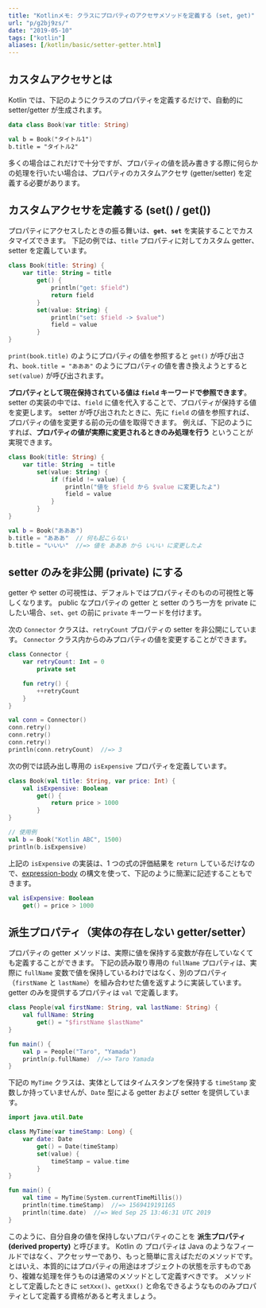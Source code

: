 ```yaml
---
title: "Kotlinメモ: クラスにプロパティのアクセサメソッドを定義する (set, get)"
url: "p/g2bj9zs/"
date: "2019-05-10"
tags: ["kotlin"]
aliases: [/kotlin/basic/setter-getter.html]
---
```


カスタムアクセサとは
----

Kotlin では、下記のようにクラスのプロパティを定義するだけで、自動的に setter/getter が生成されます。

```kotlin
data class Book(var title: String)

val b = Book("タイトル1")
b.title = "タイトル2"
```

多くの場合はこれだけで十分ですが、プロパティの値を読み書きする際に何らかの処理を行いたい場合は、プロパティのカスタムアクセサ (getter/setter) を定義する必要があります。


カスタムアクセサを定義する (set() / get())
----

プロパティにアクセスしたときの振る舞いは、**`get`**、**`set`** を実装することでカスタマイズできます。
下記の例では、`title` プロパティに対してカスタム getter、setter を定義しています。

```kotlin
class Book(title: String) {
    var title: String = title
        get() {
            println("get: $field")
            return field
        }
        set(value: String) {
            println("set: $field -> $value")
            field = value
        }
}
```

`print(book.title)` のようにプロパティの値を参照すると `get()` が呼び出され、`book.title = "あああ"` のようにプロパティの値を書き換えようとすると `set(value)` が呼び出されます。

**プロパティとして現在保持されている値は `field` キーワードで参照できます**。
setter の実装の中では、`field` に値を代入することで、プロパティが保持する値を変更します。
setter が呼び出されたときに、先に `field` の値を参照すれば、プロパティの値を変更する前の元の値を取得できます。
例えば、下記のようにすれば、**プロパティの値が実際に変更されるときのみ処理を行う** ということが実現できます。

```kotlin
class Book(title: String) {
    var title: String  = title
        set(value: String) {
            if (field != value) {
                println("値を $field から $value に変更したよ")
                field = value
            }
        }
}

val b = Book("あああ")
b.title = "あああ"  // 何も起こらない
b.title = "いいい"  //=> 値を あああ から いいい に変更したよ
```


setter のみを非公開 (private) にする
----

getter や setter の可視性は、デフォルトではプロパティそのものの可視性と等しくなります。
public なプロパティの getter と setter のうち一方を private にしたい場合、`set`、`get` の前に `private` キーワードを付けます。

次の `Connector` クラスは、`retryCount` プロパティの setter を非公開にしています。
`Connector` クラス内からのみプロパティの値を変更することができます。

```kotlin
class Connector {
    var retryCount: Int = 0
        private set

    fun retry() {
        ++retryCount
    }
}

val conn = Connector()
conn.retry()
conn.retry()
conn.retry()
println(conn.retryCount)  //=> 3
```

次の例では読み出し専用の `isExpensive` プロパティを定義しています。

```kotlin
class Book(val title: String, var price: Int) {
    val isExpensive: Boolean
        get() {
            return price > 1000
        }
}

// 使用例
val b = Book("Kotlin ABC", 1500)
println(b.isExpensive)
```

上記の `isExpensive` の実装は、1 つの式の評価結果を `return` しているだけなので、[expression-body](/p/ttacror/#expression-body) の構文を使って、下記のように簡潔に記述することもできます。

```kotlin
val isExpensive: Boolean
    get() = price > 1000
```


派生プロパティ（実体の存在しない getter/setter）
----

プロパティの getter メソッドは、実際に値を保持する変数が存在していなくても定義することができます。
下記の読み取り専用の `fullName` プロパティは、実際に `fullName` 変数で値を保持しているわけではなく、別のプロパティ（`firstName` と `lastName`）を組み合わせた値を返すように実装しています。
getter のみを提供するプロパティは `val` で定義します。

```kotlin
class People(val firstName: String, val lastName: String) {
    val fullName: String
        get() = "$firstName $lastName"
}

fun main() {
    val p = People("Taro", "Yamada")
    println(p.fullName)  //=> Taro Yamada
}
```

下記の `MyTime` クラスは、実体としてはタイムスタンプを保持する `timeStamp` 変数しか持っていませんが、`Date` 型による getter および setter を提供しています。

```kotlin
import java.util.Date

class MyTime(var timeStamp: Long) {
    var date: Date
        get() = Date(timeStamp)
        set(value) {
            timeStamp = value.time
        }
}

fun main() {
    val time = MyTime(System.currentTimeMillis())
    println(time.timeStamp)  //=> 1569419191165
    println(time.date)  //=> Wed Sep 25 13:46:31 UTC 2019
}
```

このように、自分自身の値を保持しないプロパティのことを **派生プロパティ (derived property)** と呼びます。
Kotlin の プロパティは Java のようなフィールドではなく、アクセッサーであり、もっと簡単に言えばただのメソッドです。
とはいえ、本質的にはプロパティの用途はオブジェクトの状態を示すものであり、複雑な処理を伴うものは通常のメソッドとして定義すべきです。
メソッドとして定義したときに `setXxx()`、`getXxx()` と命名できるようなもののみプロパティとして定義する資格があると考えましょう。

